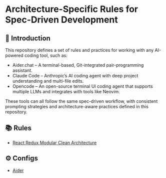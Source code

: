 # Architecture-Specific Rules for Spec-Driven Development

## 📘 Introduction

This repository defines a set of rules and practices for working with any AI-powered coding tool, such as:

- Aider.chat – A terminal-based, Git-integrated pair-programming assistant.
- Claude Code – Anthropic’s AI coding agent with deep project understanding and multi-file edits.
- Opencode – An open-source terminal UI coding agent that supports multiple LLMs and integrates with tools like Neovim.

These tools can all follow the same spec-driven workflow, with consistent prompting strategies and architecture-aware practices defined in this repository.

## 📚 Rules

- [React Redux Modular Clean Architecture](rules/react-redux-modular-clean-architecture/)
## ⚙️ Configs

- [Aider](configs/aider/)
